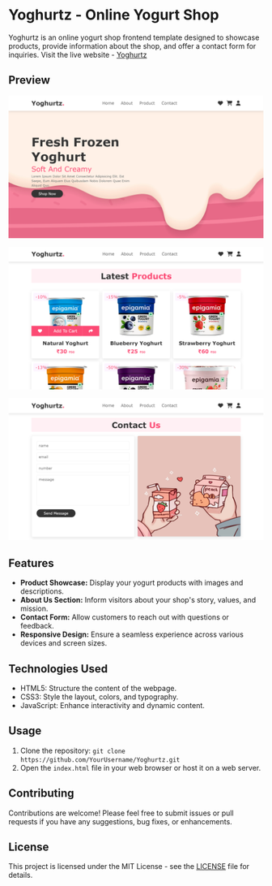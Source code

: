# Yoghurtz - Online Yogurt Shop

Yoghurtz is an online yogurt shop frontend template designed to showcase products, provide information about the shop, and offer a contact form for inquiries.
Visit the live website - [Yoghurtz](https://yoghurtz.vercel.app/) 

## Preview

![Yogurtz Preview](image1.png)

![Yogurtz Preview](image2.png)

![Yogurtz Preview](image3.png)

## Features

- **Product Showcase:** Display your yogurt products with images and descriptions.
- **About Us Section:** Inform visitors about your shop's story, values, and mission.
- **Contact Form:** Allow customers to reach out with questions or feedback.
- **Responsive Design:** Ensure a seamless experience across various devices and screen sizes.

## Technologies Used

- HTML5: Structure the content of the webpage.
- CSS3: Style the layout, colors, and typography.
- JavaScript: Enhance interactivity and dynamic content.

## Usage

1. Clone the repository: `git clone https://github.com/YourUsername/Yoghurtz.git`
2. Open the `index.html` file in your web browser or host it on a web server.

## Contributing

Contributions are welcome! Please feel free to submit issues or pull requests if you have any suggestions, bug fixes, or enhancements.

## License

This project is licensed under the MIT License - see the [LICENSE](LICENSE.txt) file for details.
